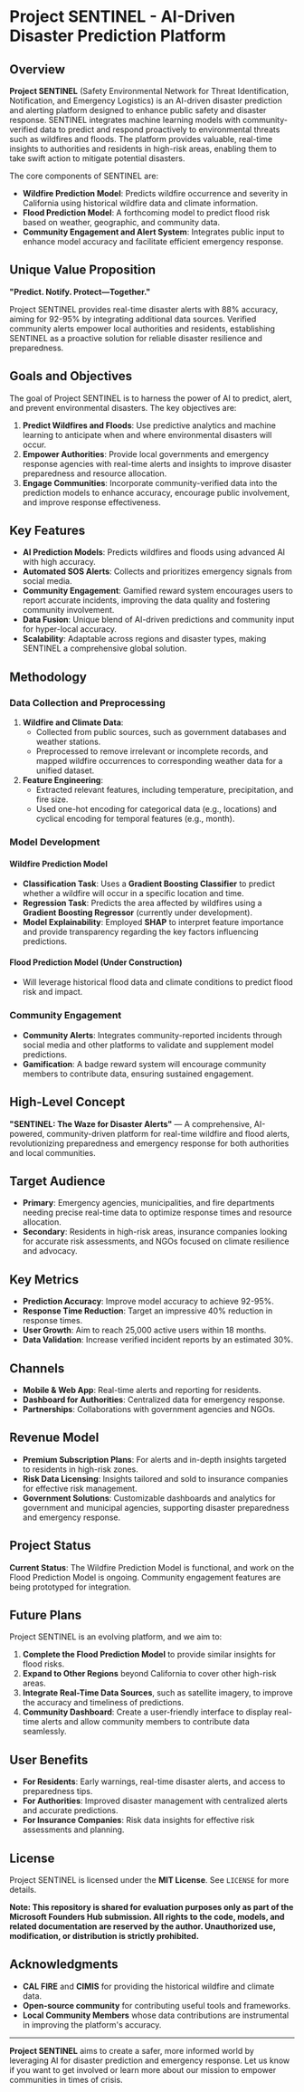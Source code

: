 # **Project SENTINEL - AI-Driven Disaster Prediction Platform**

## Overview

**Project SENTINEL** (Safety Environmental Network for Threat Identification, Notification, and Emergency Logistics) is an AI-driven disaster prediction and alerting platform designed to enhance public safety and disaster response. SENTINEL integrates machine learning models with community-verified data to predict and respond proactively to environmental threats such as wildfires and floods. The platform provides valuable, real-time insights to authorities and residents in high-risk areas, enabling them to take swift action to mitigate potential disasters.

The core components of SENTINEL are:
- **Wildfire Prediction Model**: Predicts wildfire occurrence and severity in California using historical wildfire data and climate information.
- **Flood Prediction Model**: A forthcoming model to predict flood risk based on weather, geographic, and community data.
- **Community Engagement and Alert System**: Integrates public input to enhance model accuracy and facilitate efficient emergency response.

## Unique Value Proposition

**"Predict. Notify. Protect—Together."**

Project SENTINEL provides real-time disaster alerts with 88% accuracy, aiming for 92-95% by integrating additional data sources. Verified community alerts empower local authorities and residents, establishing SENTINEL as a proactive solution for reliable disaster resilience and preparedness.

## Goals and Objectives

The goal of Project SENTINEL is to harness the power of AI to predict, alert, and prevent environmental disasters. The key objectives are:
1. **Predict Wildfires and Floods**: Use predictive analytics and machine learning to anticipate when and where environmental disasters will occur.
2. **Empower Authorities**: Provide local governments and emergency response agencies with real-time alerts and insights to improve disaster preparedness and resource allocation.
3. **Engage Communities**: Incorporate community-verified data into the prediction models to enhance accuracy, encourage public involvement, and improve response effectiveness.

## Key Features

- **AI Prediction Models**: Predicts wildfires and floods using advanced AI with high accuracy.
- **Automated SOS Alerts**: Collects and prioritizes emergency signals from social media.
- **Community Engagement**: Gamified reward system encourages users to report accurate incidents, improving the data quality and fostering community involvement.
- **Data Fusion**: Unique blend of AI-driven predictions and community input for hyper-local accuracy.
- **Scalability**: Adaptable across regions and disaster types, making SENTINEL a comprehensive global solution.

## Methodology

### Data Collection and Preprocessing

1. **Wildfire and Climate Data**:
   - Collected from public sources, such as government databases and weather stations.
   - Preprocessed to remove irrelevant or incomplete records, and mapped wildfire occurrences to corresponding weather data for a unified dataset.
2. **Feature Engineering**:
   - Extracted relevant features, including temperature, precipitation, and fire size.
   - Used one-hot encoding for categorical data (e.g., locations) and cyclical encoding for temporal features (e.g., month).

### Model Development

#### Wildfire Prediction Model
- **Classification Task**: Uses a **Gradient Boosting Classifier** to predict whether a wildfire will occur in a specific location and time.
- **Regression Task**: Predicts the area affected by wildfires using a **Gradient Boosting Regressor** (currently under development).
- **Model Explainability**: Employed **SHAP** to interpret feature importance and provide transparency regarding the key factors influencing predictions.

#### Flood Prediction Model (Under Construction)
- Will leverage historical flood data and climate conditions to predict flood risk and impact.

### Community Engagement
- **Community Alerts**: Integrates community-reported incidents through social media and other platforms to validate and supplement model predictions.
- **Gamification**: A badge reward system will encourage community members to contribute data, ensuring sustained engagement.

## High-Level Concept

**"SENTINEL: The Waze for Disaster Alerts"** — A comprehensive, AI-powered, community-driven platform for real-time wildfire and flood alerts, revolutionizing preparedness and emergency response for both authorities and local communities.

## Target Audience

- **Primary**: Emergency agencies, municipalities, and fire departments needing precise real-time data to optimize response times and resource allocation.
- **Secondary**: Residents in high-risk areas, insurance companies looking for accurate risk assessments, and NGOs focused on climate resilience and advocacy.

## Key Metrics

- **Prediction Accuracy**: Improve model accuracy to achieve 92-95%.
- **Response Time Reduction**: Target an impressive 40% reduction in response times.
- **User Growth**: Aim to reach 25,000 active users within 18 months.
- **Data Validation**: Increase verified incident reports by an estimated 30%.

## Channels

- **Mobile & Web App**: Real-time alerts and reporting for residents.
- **Dashboard for Authorities**: Centralized data for emergency response.
- **Partnerships**: Collaborations with government agencies and NGOs.

## Revenue Model

- **Premium Subscription Plans**: For alerts and in-depth insights targeted to residents in high-risk zones.
- **Risk Data Licensing**: Insights tailored and sold to insurance companies for effective risk management.
- **Government Solutions**: Customizable dashboards and analytics for government and municipal agencies, supporting disaster preparedness and emergency response.

## Project Status

**Current Status**: The Wildfire Prediction Model is functional, and work on the Flood Prediction Model is ongoing. Community engagement features are being prototyped for integration.

## Future Plans

Project SENTINEL is an evolving platform, and we aim to:
1. **Complete the Flood Prediction Model** to provide similar insights for flood risks.
2. **Expand to Other Regions** beyond California to cover other high-risk areas.
3. **Integrate Real-Time Data Sources**, such as satellite imagery, to improve the accuracy and timeliness of predictions.
4. **Community Dashboard**: Create a user-friendly interface to display real-time alerts and allow community members to contribute data seamlessly.

## User Benefits

- **For Residents**: Early warnings, real-time disaster alerts, and access to preparedness tips.
- **For Authorities**: Improved disaster management with centralized alerts and accurate predictions.
- **For Insurance Companies**: Risk data insights for effective risk assessments and planning.

## License

Project SENTINEL is licensed under the **MIT License**. See `LICENSE` for more details.

**Note: This repository is shared for evaluation purposes only as part of the Microsoft Founders Hub submission. All rights to the code, models, and related documentation are reserved by the author. Unauthorized use, modification, or distribution is strictly prohibited.**

## Acknowledgments

- **CAL FIRE** and **CIMIS** for providing the historical wildfire and climate data.
- **Open-source community** for contributing useful tools and frameworks.
- **Local Community Members** whose data contributions are instrumental in improving the platform's accuracy.

---

**Project SENTINEL** aims to create a safer, more informed world by leveraging AI for disaster prediction and emergency response. Let us know if you want to get involved or learn more about our mission to empower communities in times of crisis.

